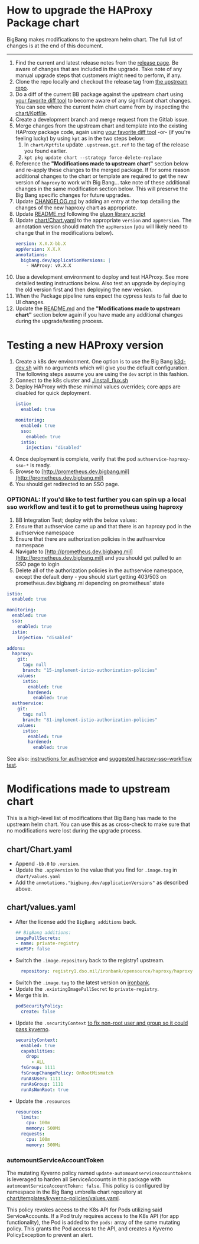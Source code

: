 # How to upgrade the HAProxy Package chart

BigBang makes modifications to the upstream helm chart. The full list of changes is at the end of  this document.

---

1. Find the current and latest release notes from the [release page](https://github.com/haproxytech/helm-charts/releases?q=haproxy-1&expanded=true). Be aware of changes that are included in the upgrade. Take note of any manual upgrade steps that customers might need to perform, if any.
1. Clone the repo locally and checkout the release tag from [the upstream repo](https://github.com/haproxytech/helm-charts/tree/main/haproxy). 
1. Do a diff of the current BB package against the upstream chart using [your favorite diff tool](https://marketplace.visualstudio.com/items?itemName=L13RARY.l13-diff) to become aware of any significant chart changes. You can see where the current helm chart came from by inspecting the [chart/Kptfile](../chart/Kptfile).
1. Create a development branch and merge request from the Gitlab issue.
1. Merge changes from the upstream chart and template into the existing HAProxy package code, again using [your favorite diff tool](https://marketplace.visualstudio.com/items?itemName=L13RARY.l13-diff) -or- (if you're feeling lucky) by using `kpt` as in the two steps below:
    1. In `chart/Kptfile` update `.upstream.git.ref` to the tag of the release you found earlier.
    1. `kpt pkg update chart --strategy force-delete-replace`
1. Reference the **"Modifications made to upstream chart"** section below and re-apply these changes to the merged package. If for some reason additional changes to the chart or template are required to get the new version of `haproxy` to work with Big Bang... take note of these additional changes in the same modification section below. This will preserve the Big Bang specific changes for future upgrades.
1. Update [CHANGELOG.md](../CHANGELOG.md) by adding an entry at the top detailing the changes of the new haproxy chart as appropriate.
1. Update [README.md](../README.md) following the [gluon library script](https://repo1.dso.mil/platform-one/big-bang/apps/library-charts/gluon/-/blob/master/docs/bb-package-readme.md)
1. Update [chart/Chart.yaml](../chart/Chart.yaml) to the appropriate `version` and `appVersion`. The annotation version should match the `appVersion` (you will likely need to change that in the modifications below).
    ```yaml
    version: X.X.X-bb.X
    appVersion: X.X.X
    annotations:
      bigbang.dev/applicationVersions: |
        - HAProxy: vX.X.X
    ```
1. Use a development environment to deploy and test HAProxy. See more detailed testing instructions below. Also test an upgrade by deploying the old version first and then deploying the new version.
1. When the Package pipeline runs expect the cypress tests to fail due to UI changes.
1. Update the [README.md](../README.md) and the **"Modifications made to upstream chart"** section below again if you have made any additional changes during the upgrade/testing process.


# Testing a new HAProxy version

1. Create a k8s dev environment. One option is to use the Big Bang [k3d-dev.sh](https://repo1.dso.mil/big-bang/bigbang/-/blob/master/docs/assets/scripts/developer/k3d-dev.sh) with no arguments which will give you the default configuration. The following steps assume you are using the `dev` script in this fashion.
1. Connect to the k8s cluster and [./install_flux.sh](https://repo1.dso.mil/big-bang/bigbang/-/blob/master/scripts/install_flux.sh)
1. Deploy HAProxy with these minimal values overrides; core apps are disabled for quick deployment.
    ```yaml
    istio:
      enabled: true

    monitoring:
      enabled: true
      sso:
        enabled: true
      istio:
        injection: "disabled"
    ```
1. Once deployment is complete, verify that the pod `authservice-haproxy-sso-*` is ready.
1. Browse to [http://prometheus.dev.bigbang.mil](http://prometheus.dev.bigbang.mil)
1. You should get redirected to an SSO page.

### OPTIONAL: If you'd like to test further you can spin up a local sso workflow and test it to get to prometheus using haproxy  
1. BB Integration Test; deploy with the below values:
1. Ensure that authservice came up and that there is an haproxy pod in the authservice namespace
1. Ensure that there are authorization policies in the authservice namespace
1. Navigate to [http://prometheus.dev.bigbang.mil](http://prometheus.dev.bigbang.mil) and you should get pulled to an SSO page to login
1. Delete all of the authorization policies in the authservice namespace, except the default deny - you should start getting 403/503 on prometheus.dev.bigbang.mi depending on prometheus' state
```yaml
istio:
  enabled: true

monitoring:
  enabled: true
  sso:
    enabled: true
  istio:
    injection: "disabled"

addons:
  haproxy:
    git:
      tag: null
      branch: "15-implement-istio-authorization-policies"
    values:
      istio:
        enabled: true
        hardened:
          enabled: true
  authservice:
    git:
      tag: null
      branch: "81-implement-istio-authorization-policies"
    values:
      istio:
        enabled: true
        hardened:
          enabled: true


```
See also: [instructions for authservice](https://repo1.dso.mil/big-bang/product/packages/authservice/-/blob/main/docs/DEVELOPMENT_MAINTENANCE.md) and [suggested haproxy-sso-workflow test](https://repo1.dso.mil/big-bang/product/packages/authservice/-/merge_requests/135#note_1761311).

# Modifications made to upstream chart
This is a high-level list of modifications that Big Bang has made to the upstream helm chart. You can use this as as cross-check to make sure that no modifications were lost during the upgrade process.

##  chart/Chart.yaml
- Append `-bb.0` to `.version`.
- Update the `.appVersion` to the value that you find for `.image.tag` in `chart/values.yaml`
- Add the `annotations."bigbang.dev/applicationVersions"` as described above.

##  chart/values.yaml
- After the license add the `BigBang additions` back.
    ```yaml
    ## BigBang additions:
    imagePullSecrets:
    - name: private-registry
    usePSP: false
    ```
- Switch the `.image.repository` back to the registry1 upstream.
    ```yaml
      repository: registry1.dso.mil/ironbank/opensource/haproxy/haproxy22    # can be changed to use CE or EE images
    ```
- Switch the `.image.tag` to the latest version on [ironbank](https://registry1.dso.mil/harbor/projects/3/repositories/opensource%2Fhaproxy%2Fhaproxy22/artifacts-tab).
- Update the `.existingImagePullSecret` to `private-registry`.
- Merge this in.
    ```yaml
    podSecurityPolicy:
      create: false
    ```
- Update the `.securityContext` [to fix non-root user and group so it could pass kyverno](https://repo1.dso.mil/big-bang/product/packages/haproxy/-/merge_requests/25#note_1772079).
    ```yaml
    securityContext:
      enabled: true
      capabilities:
        drop: 
          - ALL
      fsGroup: 1111
      fsGroupChangePolicy: OnRootMismatch
      runAsUser: 1111
      runAsGroup: 1111
      runAsNonRoot: true
    ```
- Update the `.resources`
    ```yaml
    resources:
      limits:
        cpu: 100m
        memory: 500Mi
      requests:
        cpu: 100m
        memory: 500Mi
    ```

### automountServiceAccountToken
The mutating Kyverno policy named `update-automountserviceaccounttokens` is leveraged to harden all ServiceAccounts in this package with `automountServiceAccountToken: false`. This policy is configured by namespace in the Big Bang umbrella chart repository at [chart/templates/kyverno-policies/values.yaml](https://repo1.dso.mil/big-bang/bigbang/-/blob/master/chart/templates/kyverno-policies/values.yaml?ref_type=heads). 

This policy revokes access to the K8s API for Pods utilizing said ServiceAccounts. If a Pod truly requires access to the K8s API (for app functionality), the Pod is added to the `pods:` array of the same mutating policy. This grants the Pod access to the API, and creates a Kyverno PolicyException to prevent an alert.

